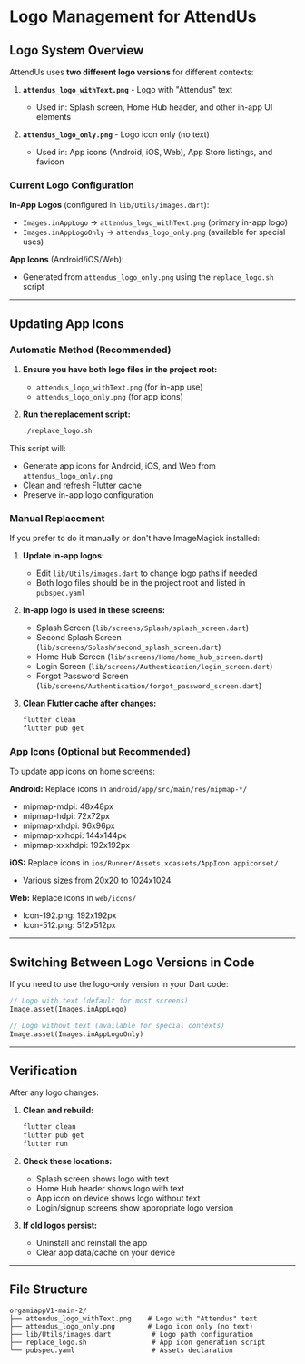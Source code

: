 # Logo Management for AttendUs

## Logo System Overview

AttendUs uses **two different logo versions** for different contexts:

1. **`attendus_logo_withText.png`** - Logo with "Attendus" text
   - Used in: Splash screen, Home Hub header, and other in-app UI elements
   
2. **`attendus_logo_only.png`** - Logo icon only (no text)
   - Used in: App icons (Android, iOS, Web), App Store listings, and favicon

### Current Logo Configuration

**In-App Logos** (configured in `lib/Utils/images.dart`):
- `Images.inAppLogo` → `attendus_logo_withText.png` (primary in-app logo)
- `Images.inAppLogoOnly` → `attendus_logo_only.png` (available for special uses)

**App Icons** (Android/iOS/Web):
- Generated from `attendus_logo_only.png` using the `replace_logo.sh` script

---

## Updating App Icons

### Automatic Method (Recommended)

1. **Ensure you have both logo files in the project root:**
   - `attendus_logo_withText.png` (for in-app use)
   - `attendus_logo_only.png` (for app icons)

2. **Run the replacement script:**
   ```bash
   ./replace_logo.sh
   ```

This script will:
- Generate app icons for Android, iOS, and Web from `attendus_logo_only.png`
- Clean and refresh Flutter cache
- Preserve in-app logo configuration

### Manual Replacement

If you prefer to do it manually or don't have ImageMagick installed:

1. **Update in-app logos:**
   - Edit `lib/Utils/images.dart` to change logo paths if needed
   - Both logo files should be in the project root and listed in `pubspec.yaml`

2. **In-app logo is used in these screens:**
   - Splash Screen (`lib/screens/Splash/splash_screen.dart`)
   - Second Splash Screen (`lib/screens/Splash/second_splash_screen.dart`)
   - Home Hub Screen (`lib/screens/Home/home_hub_screen.dart`)
   - Login Screen (`lib/screens/Authentication/login_screen.dart`)
   - Forgot Password Screen (`lib/screens/Authentication/forgot_password_screen.dart`)

3. **Clean Flutter cache after changes:**
   ```bash
   flutter clean
   flutter pub get
   ```

### App Icons (Optional but Recommended)
To update app icons on home screens:

**Android:** Replace icons in `android/app/src/main/res/mipmap-*/`
- mipmap-mdpi: 48x48px
- mipmap-hdpi: 72x72px
- mipmap-xhdpi: 96x96px
- mipmap-xxhdpi: 144x144px
- mipmap-xxxhdpi: 192x192px

**iOS:** Replace icons in `ios/Runner/Assets.xcassets/AppIcon.appiconset/`
- Various sizes from 20x20 to 1024x1024

**Web:** Replace icons in `web/icons/`
- Icon-192.png: 192x192px
- Icon-512.png: 512x512px

---

## Switching Between Logo Versions in Code

If you need to use the logo-only version in your Dart code:

```dart
// Logo with text (default for most screens)
Image.asset(Images.inAppLogo)

// Logo without text (available for special contexts)
Image.asset(Images.inAppLogoOnly)
```

---

## Verification

After any logo changes:

1. **Clean and rebuild:**
   ```bash
   flutter clean
   flutter pub get
   flutter run
   ```

2. **Check these locations:**
   - Splash screen shows logo with text
   - Home Hub header shows logo with text
   - App icon on device shows logo without text
   - Login/signup screens show appropriate logo version

3. **If old logos persist:**
   - Uninstall and reinstall the app
   - Clear app data/cache on your device

---

## File Structure

```
orgamiappV1-main-2/
├── attendus_logo_withText.png    # Logo with "Attendus" text
├── attendus_logo_only.png        # Logo icon only (no text)
├── lib/Utils/images.dart          # Logo path configuration
├── replace_logo.sh                # App icon generation script
└── pubspec.yaml                   # Assets declaration
```
